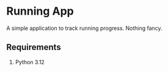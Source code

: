 # Running App
A simple application to track running progress. Nothing fancy.

## Requirements
1) Python 3.12

